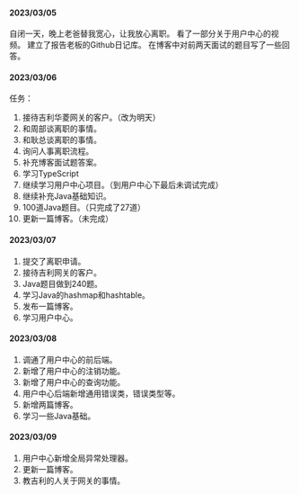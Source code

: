#### 2023/03/05
自闭一天，晚上老爸替我宽心，让我放心离职。
看了一部分关于用户中心的视频。
建立了报告老板的Github日记库。
在博客中对前两天面试的题目写了一些回答。

#### 2023/03/06
任务：
1. 接待吉利华菱网关的客户。（改为明天）
2. 和周部谈离职的事情。
3. 和耿总谈离职的事情。
4. 询问人事离职流程。
5. 补充博客面试题答案。
6. 学习TypeScript
7. 继续学习用户中心项目。（到用户中心下最后未调试完成）
8. 继续补充Java基础知识。
9. 100道Java题目。（只完成了27道）
10. 更新一篇博客。（未完成）

#### 2023/03/07
1. 提交了离职申请。
2. 接待吉利网关的客户。
3. Java题目做到240题。
4. 学习Java的hashmap和hashtable。
5. 发布一篇博客。
6. 学习用户中心。

#### 2023/03/08
1. 调通了用户中心的前后端。
2. 新增了用户中心的注销功能。
3. 新增了用户中心的查询功能。
4. 用户中心后端新增通用错误类，错误类型等。
5. 新增两篇博客。
6. 学习一些Java基础。

#### 2023/03/09
1. 用户中心新增全局异常处理器。
2. 更新一篇博客。
3. 教吉利的人关于网关的事情。
